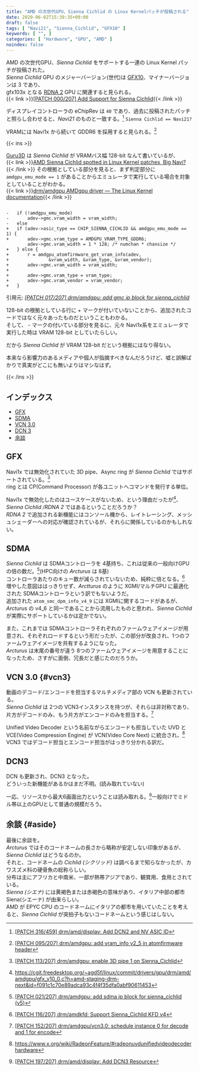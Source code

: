```yaml
---
title: "AMD の次世代GPU、Sienna Cichlid の Linux Kernelパッチが投稿される"
date: 2020-06-02T15:39:35+09:00
draft: false
tags: [ "Navi21", "Sienna_Cichlid", "GFX10" ]
keywords: [ "", ]
categories: [ "Hardware", "GPU", "AMD" ]
noindex: false
---
```


AMD の次世代GPU、*Sienna Cichlid* をサポートする一連の Linux Kernel パッチが投稿された。  
*Sienna Cichlid* GPU のメジャーバージョン(世代)は [GFX10](/tags/gfx10)、マイナーバージョンは 3 であり、  
gfx103x となる [RDNA 2](/tags/rdna_2) GPU に関連すると見られる。  
{{< link >}}[[PATCH 000/207] Add Support for Sienna Cichlid](https://lists.freedesktop.org/archives/amd-gfx/2020-June/049968.html){{< /link >}}

ディスプレイコントローラの eChipRev は `40` であり、過去に投稿されたパッチと照らし合わせると、*Navi21* のものと一致する。[^3] `Sienna Cichlid == Navi21?`

[^3]: [[PATCH 316/459] drm/amd/display: Add DCN2 and NV ASIC ID](https://lists.freedesktop.org/archives/amd-gfx/2019-June/035497.html)

VRAMには Navi1x から続いて GDDR6 を採用すると見られる。[^11]  

{{< ins >}}

[Guru3D](https://www.guru3d.com) は *Sienna Cichlid* が VRAMバス幅 128-bit なんて書いているが、  
{{< link >}}[AMD Sienna Cichlid spotted in Linux Kernel patches, Big Navi?](https://www.guru3d.com/news-story/amd-sienna-cichlid-spotted-in-linux-kernel-patchesbig-navi.html){{< /link >}}
その根拠としている部分を見ると、まず判定部分に `amdgpu_emu_mode == 1` があることからエミュレータで実行している場合を対象としていることがわかる。  
{{< link >}}[drm/amdgpu AMDgpu driver — The Linux Kernel documentation](https://www.kernel.org/doc/html/latest/gpu/amdgpu.html){{< /link >}}

```

-	if (!amdgpu_emu_mode)
-		adev->gmc.vram_width = vram_width;
-	else
+	if (adev->asic_type == CHIP_SIENNA_CICHLID && amdgpu_emu_mode == 1) {
+		adev->gmc.vram_type = AMDGPU_VRAM_TYPE_GDDR6;
 		adev->gmc.vram_width = 1 * 128; /* numchan * chansize */
+	} else {
+		r = amdgpu_atomfirmware_get_vram_info(adev,
+				&vram_width, &vram_type, &vram_vendor);
+		adev->gmc.vram_width = vram_width;
+
+		adev->gmc.vram_type = vram_type;
+		adev->gmc.vram_vendor = vram_vendor;
+	}

```
引用元: <cite>[[PATCH 017/207] drm/amdgpu: add gmc ip block for sienna_cichlid](https://lists.freedesktop.org/archives/amd-gfx/2020-June/049981.html)</cite>

128-bit の根拠としている行に + マークが付いていないことから、追加されたコードではなく元々あったものだということもわかる。  
そして、 - マークの付いている部分を見るに、元々 Navi1x系をエミュレータで実行した時は VRAM 128-bit としていたらしい。  

だから *Sienna Cichlid* が VRAM 128-bit だという根拠にはなり得ない。  

本来なら影響力のあるメディアや個人が指摘すべきなんだろうけど、嘘と誤解ばかりで真実がどこにも無いよりはマシなはず。  

{{< /ins >}}

[^11]: [[PATCH 095/207] drm/amdgpu: add vram_info v2_5 in atomfirmware header](https://lists.freedesktop.org/archives/amd-gfx/2020-June/050059.html)

## インデックス

   * [GFX](#gfx)
   * [SDMA](#sdma)
   * [VCN 3.0](#vcn3)
   * [DCN 3](#dcn3)
   * [余談](#aside)

## GFX
Navi1x では無効化されていた 3D pipe、Async ring が *Sienna Cichlid* ではサポートされている。[^8]  
ring とは CP(Command Processor) が各ユニットへコマンドを発行する単位。  

[^8]: [[PATCH 113/207] drm/amdgpu: enable 3D pipe 1 on Sienna_Cichlid](https://lists.freedesktop.org/archives/amd-gfx/2020-June/050077.html)

Navi1x で無効化したのはユースケースがないため、という理由だったが[^9]、*Sienna Cichlid /RDNA 2* ではあるということだろうか？  
*RDNA 2* で追加される新機能にはコンソール機から、レイトレーシング、メッシュシェーダーへの対応が確認されているが、それらに関係しているのかもしれない。  

[^9]: <https://cgit.freedesktop.org/~agd5f/linux/commit/drivers/gpu/drm/amd/amdgpu/gfx_v10_0.c?h=amd-staging-drm-next&id=f091c1c70e89adca93c4f4f35dfa0abf90611453>

## SDMA
*Sienna Cichlid* は SDMAコントローラを 4基持ち、これは従来の一般向けGPUの倍の数だ。[^5]\(HPC向けの *Arcturus* は 8基)  
コントローラあたりのキュー数が減らされていないため、純粋に倍となる。[^7]  
増やした意図ははっきりせず、*Arctturus* のように XGMI/マルチGPU に最適化された SDMAコントローラという訳でもないようだ。  
追加された `atom_smc_dpm_info_v4_9` には XGMIに関するコードがあるが、*Arcturus* の v4_6 と同一であることから流用したものと思われ、*Sienna Cichlid* が実際にサポートしているかは定かでない。  

また、これまでは SDMAコントローラそれぞれのファームウェアイメージが用意され、それぞれロードするという形だったが、この部分が改良され、1つのファームウェアイメージを共有するようになった。  
*Arcturus* は末尾の番号が違う 8つのファームウェアイメージを用意することになったため、さすがに面倒、冗長だと感じたのだろうか。  

[^5]: [[PATCH 021/207] drm/amdgpu: add sdma ip block for sienna_cichlid (v5)](https://lists.freedesktop.org/archives/amd-gfx/2020-June/049985.html)
[^6]: [[PATCH 049/207] drm/amdgpu: update SDMA 5.2 microcode init](https://lists.freedesktop.org/archives/amd-gfx/2020-June/050013.html)
[^7]: [[PATCH 116/207] drm/amdkfd: Support Sienna_Cichlid KFD v4](https://lists.freedesktop.org/archives/amd-gfx/2020-June/050080.html)

## VCN 3.0 {#vcn3}
動画のデコード/エンコードを担当するマルチメディア部の VCN も更新されている。  
*Sienna Cichlid* は 2つの VCN3インスタンスを持つが、それらは非対称であり、片方がデコードのみ、もう片方がエンコードのみを担当する。[^1]  

[^1]: [[PATCH 152/207] drm/amdgpu/vcn3.0: schedule instance 0 for decode and 1 for encode](https://lists.freedesktop.org/archives/amd-gfx/2020-June/050116.html)

Unified Video Decoder という名前ながらエンコードも担当していた UVD と VCE(Video Compression Engine) が VCN(Video Core Next) に統合され、[^2]  
VCN3 ではデコード担当とエンコード担当がはっきり分かれる訳だ。  

[^2]: <https://www.x.org/wiki/RadeonFeature/#radeonuvdunifiedvideodecoderhardware>

## DCN3
DCN も更新され、DCN3 となった。  
どういった新機能があるかはまだ不明。(読み取れていない)  

一応、リソースから最大6画面出力ということは読み取れる。[^10]一般向けでミドル帯以上のGPUとして普通の規模だろう。  

[^10]: [[PATCH 197/207] drm/amd/display: Add DCN3 Resource](https://lists.freedesktop.org/archives/amd-gfx/2020-June/050165.html)

## 余談 {#aside}
最後に余談を。  
*Arcturus* ではそのコードネームの長さから略称が安定しない印象があるが、*Sienna Cichlid* はどうなるのか。  
それと、コードネームの *Cichlid (シクリッド)* は調べるまで知らなかったが、カワスズメ科の硬骨魚の総称らしい。  
分布は主にアフリカと中南米、一部が熱帯アジアであり、観賞用、食用とされている。  
*Sienna (シエナ)* には黄褐色または赤褐色の意味があり、イタリア中部の都市 Siena(シエーナ) が由来らしい。  
AMD が EPYC CPU のコードネームにイタリアの都市を用いていたことを考えると、*Sienna Cichlid* が突拍子もないコードネームという感じはしない。  
